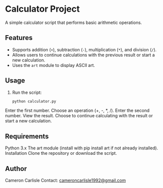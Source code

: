 # Calculator Project

A simple calculator script that performs basic arithmetic operations.

## Features

- Supports addition (`+`), subtraction (`-`), multiplication (`*`), and division (`/`).
- Allows users to continue calculations with the previous result or start a new calculation.
- Uses the `art` module to display ASCII art.

## Usage

1. Run the script:
   ```sh
   python calculator.py

Enter the first number.
Choose an operation (+, -, *, /).
Enter the second number.
View the result.
Choose to continue calculating with the result or start a new calculation.

## Requirements
Python 3.x
The art module (install with pip install art if not already installed).
Installation
Clone the repository or download the script.


## Author
Cameron Carlisle
Contact: cameroncarlisle1992@gmail.com
